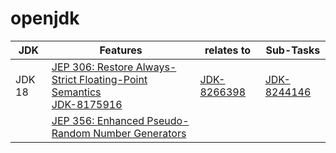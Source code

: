 # openjdk

| JDK | Features | relates to | Sub-Tasks |
| ---------- | ---------- | ---------- | ---------- |
| JDK 18  | [JEP 306: Restore Always-Strict Floating-Point Semantics](https://openjdk.org/jeps/306) <br/> [JDK-8175916](https://bugs.openjdk.org/browse/JDK-8175916) | [JDK-8266398](https://bugs.openjdk.org/browse/JDK-8266398) | [JDK-8244146](https://bugs.openjdk.org/browse/JDK-8244146) |
|   | [JEP 356: Enhanced Pseudo-Random Number Generators](https://openjdk.org/jeps/356) | | |
